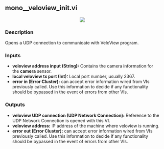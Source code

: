 ## mono__veloview_init.vi
<p align="center">
<img src="https://github.com/monoDriveIO/client/raw/master/WikiPhotos/LV_client/sensors/mono__veloview_init.png"  />
</p>

### Description
Opens a UDP connection to communicate with VeloView program. 

### Inputs

- **veloview address input (String):** Contains the camera information for the **camera** sensor.
- **local veloview tx port (Int):** Local port number, usually 2367.
- **error in (Error Cluster):** can accept error information wired from VIs previously called. Use this information to decide if any functionality should be bypassed in the event of errors from other VIs.


### Outputs
- **veloview UDP connection (UDP Network Connection):** Reference to the UDP Network Connection is opened with this VI.
- **veloview address:** IP address of the machine where veloview is running.
- **error out (Error Cluster):** can accept error information wired from VIs previously called. Use this information to decide if any functionality should be bypassed in the event of errors from other VIs.
